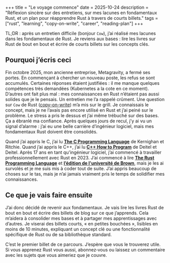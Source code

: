 +++
title = "Le voyage commence"
date = 2025-10-24
description = "Réflexion sincère sur des entretiens, sur mes lacunes en fondamentaux Rust, et un plan pour réapprendre Rust à travers de courts billets."
tags = ["rust", "learning", "copy-on-write", "career", "reading-plan"]
+++

TL;DR : après un entretien difficile (bonjour `Cow`), j’ai réalisé mes lacunes dans les fondamentaux de Rust. Je reviens aux bases : lire les livres sur Rust de bout en bout et écrire de courts billets sur les concepts clés.

## Pourquoi j’écris ceci

Fin octobre 2025, mon ancienne entreprise, Metagravity, a fermé ses portes. En commençant à chercher un nouveau poste, les refus se sont accumulés.
Certaines réponses étaient justifiées : il me manque quelques compétences très demandées (Kubernetes a la cote en ce moment). D’autres ont fait plus mal : mes connaissances en Rust n’étaient pas aussi solides que je le pensais. Un entretien me l’a rappelé crûment. Une question sur `Cow` de Rust ([copy-on-write][cow]) m’a mis sur le grill. Je connaissais le concept, mais je ne l’avais pas encore utilisé en Rust et j’ai peiné sur le problème. Le stress a pris le dessus et j’ai même trébuché sur des bases. Ça a ébranlé ma confiance. Après quelques jours de recul, j’y ai vu un signal d’alarme : j’ai eu une belle carrière d’ingénieur logiciel, mais mes fondamentaux Rust doivent être consolidés.

Quand j’ai appris le C, j’ai lu [**The C Programming Language**][1] de Kernighan et Ritchie. Quand j’ai appris le C++, j’ai lu [**C++ How to Program**][2] de Deitel et Deitel. Après 17 ans en tant qu'ingénieur logiciel, j’ai commencé à travailler professionnellement avec Rust en 2023. J’ai commencé à lire [**The Rust Programming Language**][3] et [**l’édition de l'université de Brown**][4], mais je les ai survolés et je me suis mis à coder tout de suite. J’ai appris beaucoup de choses sur le tas, mais je n’ai jamais vraiment pris le temps de solidifier mes connaissances.

## Ce que je vais faire ensuite

J’ai donc décidé de revenir aux fondamentaux. Je vais lire les livres Rust de bout en bout et écrire des billets de blog sur ce que j’apprends. Cela m’aidera à consolider mes bases et à partager mes apprentissages avec d’autres. Je viserai des billets courts, « en petites bouchées », lisibles en moins de 10 minutes, expliquant un concept clé ou une fonctionnalité spécifique de Rust ou de sa bibliothèque standard.

C’est le premier billet de ce parcours. J’espère que vous le trouverez utile.  
Si vous apprenez Rust vous aussi, abonnez‑vous ou laissez un commentaire avec les sujets que vous aimeriez que je couvre.

[cow]: https://doc.rust-lang.org/std/borrow/enum.Cow.html
[1]: https://www.cprogramming.com/books/ritchie.html
[2]: https://deitel.com/c-plus-plus-how-to-program-10-e/
[3]: https://doc.rust-lang.org/stable/book/
[4]: https://rust-book.cs.brown.edu/
